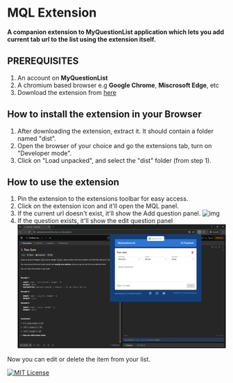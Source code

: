 
# MQL Extension

**A companion extension to MyQuestionList application which lets you add current tab url to the list using the extension itself.**

## PREREQUISITES
1. An account on **MyQuestionList**
2. A chromium based browser e.g **Google Chrome**, **Miscrosoft Edge**, etc
3. Download the extension from [here](https://github.com/Prashant2303/mql-extension/blob/main/tools/Extension.zip)

## How to install the extension in your Browser 
1. After downloading the extension, extract it. It should contain a folder named "dist".
2. Open the browser of your choice and go the extensions tab, turn on "Developer mode".
3. Click on "Load unpacked", and select the "dist" folder (from step 1).

## How to use the extension
1. Pin the extension to the extensions toolbar for easy access.
2. Click on the extension icon and it'll open the MQL panel.
3. If the current url doesn't exist, it'll show the Add question panel. ![img](/blob/main/screenshots/question-doesn't-exist.png)
4. If the question exists, it'll show the edit question panel ![img](https://github.com/Prashant2303/mql-extension/blob/main/screenshots/question-exists.png)

Now you can edit or delete the item from your list.
<br/>

[![MIT License](https://img.shields.io/badge/License-MIT-green.svg)](https://choosealicense.com/licenses/mit/)
